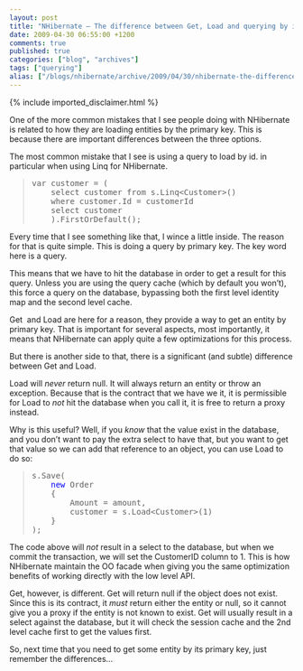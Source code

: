 ```yaml
---
layout: post
title: "NHibernate – The difference between Get, Load and querying by id"
date: 2009-04-30 06:55:00 +1200
comments: true
published: true
categories: ["blog", "archives"]
tags: ["querying"]
alias: ["/blogs/nhibernate/archive/2009/04/30/nhibernate-the-difference-between-get-load-and-querying-by-id.aspx"]
---
```

<!-- more -->
{% include imported_disclaimer.html %}
<p>One of the more common mistakes that I see people doing with NHibernate is related to how they are loading entities by the primary key. This is because there are important differences between the three options.</p>  <p>The most common mistake that I see is using a query to load by id. in particular when using Linq for NHibernate.</p>  <blockquote>   <pre>var customer = (
	select customer from s.Linq&lt;Customer&gt;()
	where customer.Id = customerId
	select customer
	).FirstOrDefault();</pre>
</blockquote>

<p>Every time that I see something like that, I wince a little inside. The reason for that is quite simple. This is doing a query by primary key. The key word here is a query.</p>

<p>This means that we have to hit the database in order to get a result for this query. Unless you are using the query cache (which by default you won’t), this force a query on the database, bypassing both the first level identity map and the second level cache.</p>

<p>Get&#160; and Load are here for a reason, they provide a way to get an entity by primary key. That is important for several aspects, most importantly, it means that NHibernate can apply quite a few optimizations for this process.</p>

<p>But there is another side to that, there is a significant (and subtle) difference between Get and Load.</p>

<p>Load will <em>never</em> return null. It will always return an entity or throw an exception. Because that is the contract that we have we it, it is permissible for Load to <em>not</em> hit the database when you call it, it is free to return a proxy instead.</p>

<p>Why is this useful? Well, if you <em>know</em> that the value exist in the database, and you don’t want to pay the extra select to have that, but you want to get that value so we can add that reference to an object, you can use Load to do so:</p>

<blockquote>
  <pre>s.Save(
	<span style="color: #0000ff">new</span> Order
	{
		Amount = amount,
		customer = s.Load&lt;Customer&gt;(1)
	}
);</pre>
</blockquote>

<p>The code above will <em>not</em> result in a select to the database, but when we commit the transaction, we will set the CustomerID column to 1. This is how NHibernate maintain the OO facade when giving you the same optimization benefits of working directly with the low level API.</p>

<p>Get, however, is different. Get will return null if the object does not exist. Since this is its contract, it <em>must </em>return either the entity or null, so it cannot give you a proxy if the entity is not known to exist. Get will usually result in a select against the database, but it will check the session cache and the 2nd level cache first to get the values first.</p>

<p>So, next time that you need to get some entity by its primary key, just remember the differences…</p>
